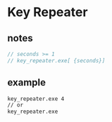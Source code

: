 # Key Repeater
## notes
```js
// seconds >= 1
// key_repeater.exe[ {seconds}]
```
## example
```bash
key_repeater.exe 4
// or
key_repeater.exe
```
